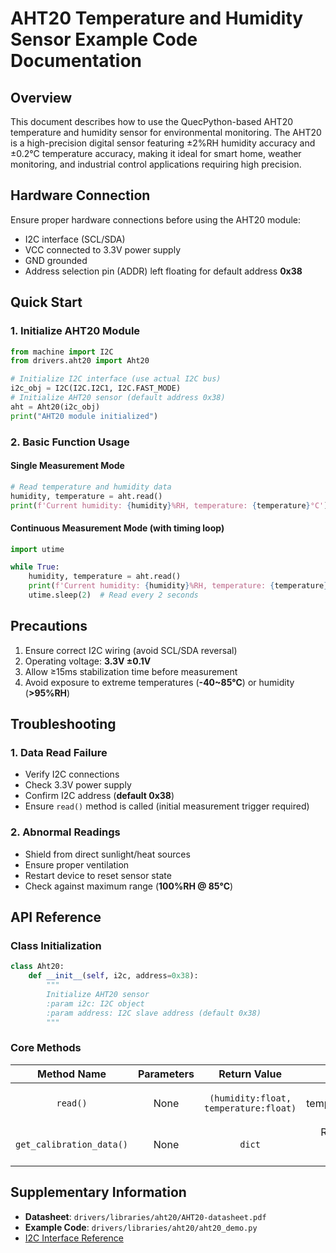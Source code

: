 # AHT20 Temperature and Humidity Sensor Example Code Documentation

## Overview

This document describes how to use the QuecPython-based AHT20 temperature and humidity sensor for environmental monitoring. The AHT20 is a high-precision digital sensor featuring ±2%RH humidity accuracy and ±0.2°C temperature accuracy, making it ideal for smart home, weather monitoring, and industrial control applications requiring high precision.

## Hardware Connection

Ensure proper hardware connections before using the AHT20 module:

- I2C interface (SCL/SDA)
- VCC connected to 3.3V power supply
- GND grounded
- Address selection pin (ADDR) left floating for default address **0x38**

## Quick Start

### 1. Initialize AHT20 Module

```python
from machine import I2C
from drivers.aht20 import Aht20

# Initialize I2C interface (use actual I2C bus)
i2c_obj = I2C(I2C.I2C1, I2C.FAST_MODE)
# Initialize AHT20 sensor (default address 0x38)
aht = Aht20(i2c_obj)
print("AHT20 module initialized")
```

### 2. Basic Function Usage

#### Single Measurement Mode

```python
# Read temperature and humidity data
humidity, temperature = aht.read()
print(f'Current humidity: {humidity}%RH, temperature: {temperature}°C')
```

#### Continuous Measurement Mode (with timing loop)

```python
import utime

while True:
    humidity, temperature = aht.read()
    print(f'Current humidity: {humidity}%RH, temperature: {temperature}°C')
    utime.sleep(2)  # Read every 2 seconds
```

## Precautions

1. Ensure correct I2C wiring (avoid SCL/SDA reversal)
2. Operating voltage: **3.3V ±0.1V**
3. Allow ≥15ms stabilization time before measurement
4. Avoid exposure to extreme temperatures (**-40~85°C**) or humidity (**>95%RH**)

## Troubleshooting

### 1. **Data Read Failure**

- Verify I2C connections
- Check 3.3V power supply
- Confirm I2C address (**default 0x38**)
- Ensure `read()` method is called (initial measurement trigger required)

### 2. **Abnormal Readings**

- Shield from direct sunlight/heat sources
- Ensure proper ventilation
- Restart device to reset sensor state
- Check against maximum range (**100%RH @ 85°C**)

## API Reference

### Class Initialization

```python
class Aht20:
    def __init__(self, i2c, address=0x38):
        """
        Initialize AHT20 sensor
        :param i2c: I2C object
        :param address: I2C slave address (default 0x38)
        """
```

### Core Methods

|       Method Name        | Parameters |             Return Value              |              Description               |
| :----------------------: | :--------: | :-----------------------------------: | :------------------------------------: |
|         `read()`         |    None    | `(humidity:float, temperature:float)` |     Get temperature/humidity data      |
| `get_calibration_data()` |    None    |                `dict`                 | Retrieve sensor calibration parameters |

## Supplementary Information

- **Datasheet**: `drivers/libraries/aht20/AHT20-datasheet.pdf`
- **Example Code**: `drivers/libraries/aht20/aht20_demo.py`
- [I2C Interface Reference]()
